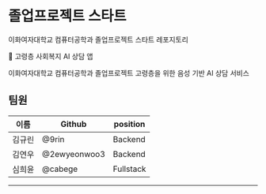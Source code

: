 # 졸업프로젝트 스타트
이화여자대학교 컴퓨터공학과 졸업프로젝트 스타트 레포지토리 

👵 고령층 사회복지 AI 상담 앱

이화여자대학교 컴퓨터공학과 졸업프로젝트
고령층을 위한 음성 기반 AI 상담 서비스

## 팀원
| 이름 | Github | position |
| --- | --- | --- |
| 김규린 | @9rin |  Backend  |
| 김연우 | @2ewyeonwoo3|  Backend  |
| 심희윤 | @cabege |  Fullstack  |
---
